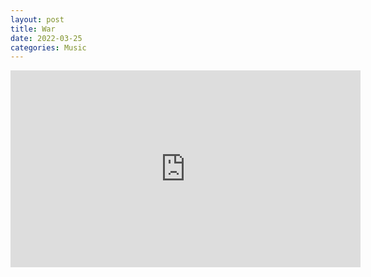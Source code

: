 ```yaml
---
layout: post
title: War
date: 2022-03-25
categories: Music
---
```


<iframe width="560" height="315" src="https://www.youtube-nocookie.com/embed/EBRYSlKDlws" title="YouTube video player" frameborder="0" allow="accelerometer; autoplay; clipboard-write; encrypted-media; gyroscope; picture-in-picture" allowfullscreen></iframe>


